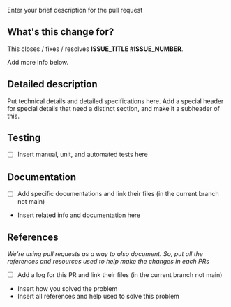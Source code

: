 Enter your brief description for the pull request

## What's this change for?
This closes / fixes / resolves **ISSUE_TITLE #ISSUE_NUMBER**.

Add more info below.

## Detailed description
Put technical details and detailed specifications here. Add a special header for
special details that need a distinct section, and make it a subheader of this.

## Testing
- [ ] Insert manual, unit, and automated tests here

## Documentation
- [ ] Add specific documentations and link their files (in the current branch 
not main)
- Insert related info and documentation here

## References
*We're using pull requests as a way to also document. So, put all the references
and resources used to help make the changes in each PRs*

- [ ] Add a log for this PR and link their files (in the current branch
not main)

- Insert how you solved the problem
- Insert all references and help used to solve this problem
